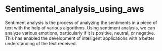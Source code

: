# Sentimental_analysis_using_aws
Sentiment analysis is the process of analyzing the sentiments in a piece of text with the help of various algorithms. Using sentiment analysis, we can analyze various emotions, particularly if it is positive, neutral, or negative. This has enabled the development of intelligent applications with a better understanding of the text received.   
